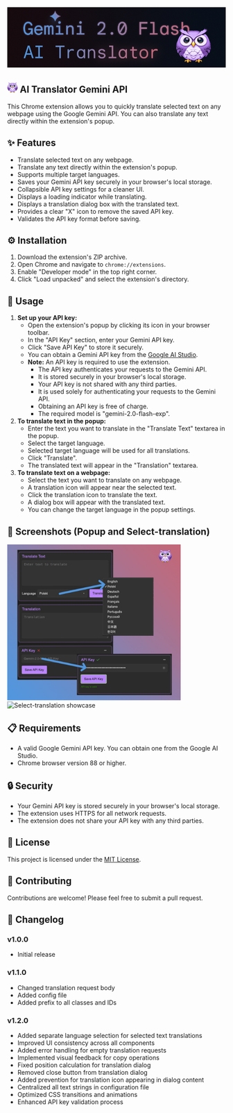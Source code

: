 ## <img src="images/banner.jpg" alt="AI-Translator-Gemini-API-Banner">
## <img src="images/icon128.png" width="24" alt="AI-Translator-Gemini-API-Icon"> AI Translator Gemini API

This Chrome extension allows you to quickly translate selected text on any webpage using the Google Gemini API. You can also translate any text directly within the extension's popup.

## ✨ Features
-   Translate selected text on any webpage.
-   Translate any text directly within the extension's popup.
-   Supports multiple target languages.
-   Saves your Gemini API key securely in your browser's local storage.
-   Collapsible API key settings for a cleaner UI.
-   Displays a loading indicator while translating.
-   Displays a translation dialog box with the translated text.
-   Provides a clear "X" icon to remove the saved API key.
-   Validates the API key format before saving.

## ⚙️ Installation

1.  Download the extension's ZIP archive.
2.  Open Chrome and navigate to `chrome://extensions`.
3.  Enable "Developer mode" in the top right corner.
4.  Click "Load unpacked" and select the extension's directory.

## 🚀 Usage

1.  **Set up your API key:**
    - Open the extension's popup by clicking its icon in your browser toolbar.
    - In the "API Key" section, enter your Gemini API key.
    - Click "Save API Key" to store it securely.
    - You can obtain a Gemini API key from the [Google AI Studio](https://aistudio.google.com/app/apikey).
    - **Note:** An API key is required to use the extension.
        - The API key authenticates your requests to the Gemini API.
        - It is stored securely in your browser's local storage.
        - Your API key is not shared with any third parties.
        - It is used solely for authenticating your requests to the Gemini API.
        - Obtaining an API key is free of charge.
        - The required model is "gemini-2.0-flash-exp".
2.  **To translate text in the popup:**
    - Enter the text you want to translate in the "Translate Text" textarea in the popup.
    - Select the target language.
    - Selected target language will be used for all translations.
    - Click "Translate".
    - The translated text will appear in the "Translation" textarea.
3.  **To translate text on a webpage:**
    - Select the text you want to translate on any webpage.
    - A translation icon will appear near the selected text.
    - Click the translation icon to translate the text.
    - A dialog box will appear with the translated text.
    - You can change the target language in the popup settings.

## 📸 Screenshots (Popup and Select-translation)

<img src="images/infographic.jpg" width="400" alt="Screenshot of the extension popup">
<img src="images/selectTranslation.gif" width="400" alt="Select-translation showcase">

## 📋 Requirements

-   A valid Google Gemini API key. You can obtain one from the Google AI Studio.
-   Chrome browser version 88 or higher.

## 🔒 Security

-   Your Gemini API key is stored securely in your browser's local storage.
-   The extension uses HTTPS for all network requests.
-   The extension does not share your API key with any third parties.

## 📜 License

This project is licensed under the [MIT License](LICENSE).

## 🤝 Contributing

Contributions are welcome! Please feel free to submit a pull request.

## 📝 Changelog

### v1.0.0
- Initial release

### v1.1.0
- Changed translation request body
- Added config file
- Added prefix to all classes and IDs

### v1.2.0
- Added separate language selection for selected text translations
- Improved UI consistency across all components
- Added error handling for empty translation requests
- Implemented visual feedback for copy operations
- Fixed position calculation for translation dialog
- Removed close button from translation dialog
- Added prevention for translation icon appearing in dialog content
- Centralized all text strings in configuration file
- Optimized CSS transitions and animations
- Enhanced API key validation process


